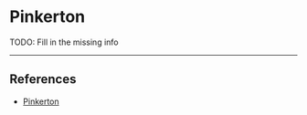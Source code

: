 # Pinkerton

TODO: Fill in the missing info

---
## References

- [Pinkerton](https://github.com/oppsec/Pinkerton)